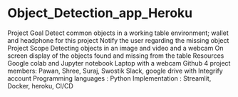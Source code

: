 
# Object_Detection_app_Heroku
Project Goal 
Detect common objects in a working table environment; wallet and headphone for this project
Notify the user regarding the missing object
Project Scope 
Detecting objects in an image and video and a webcam
On screen display of the objects found and missing from the table
Resources
Google colab and Jupyter notebook
Laptop with a webcam
Github
4 project members: Pawan, Shree, Suraj, Swostik
Slack, google drive with Integrify account
Programming languages : Python
Implementation :  Streamlit, Docker, heroku, CI/CD
 
